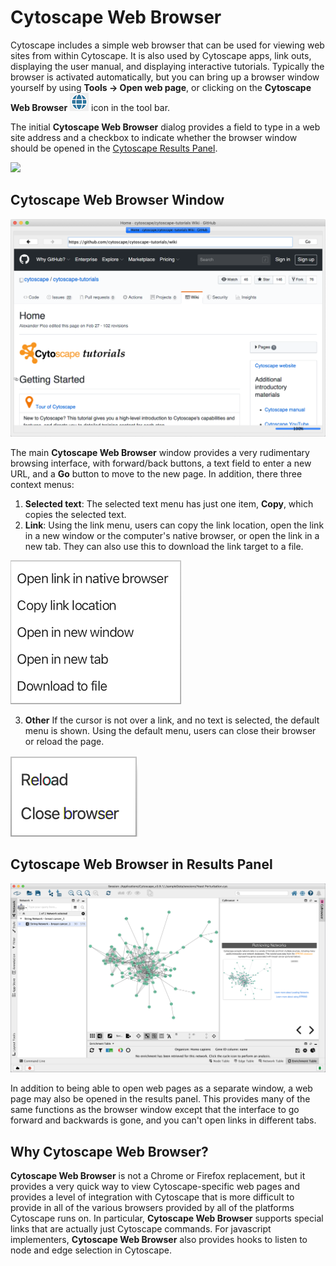 <a id="cybrowser"> </a>
# Cytoscape Web Browser

Cytoscape includes a simple web browser that can be used for viewing 
web sites from within Cytoscape. It is also used by Cytoscape apps,
link outs, displaying the user manual, and displaying interactive
tutorials. Typically the browser is activated automatically, but you
can bring up a browser window yourself by using
**Tools → Open web page**, or clicking on the **Cytoscape Web Browser**
![](_static/images/CyBrowser/WebIcon.png)
icon in the tool bar.

The initial **Cytoscape Web Browser** dialog provides a field to type in a web site address
and a checkbox to indicate whether the browser window should be opened in
the <a href="#cybrowser_results">Cytoscape Results Panel</a>.

![](_static/images/CyBrowser/CyBrowserDialog.png)

## Cytoscape Web Browser Window

![](_static/images/CyBrowser/CyBrowser.png)

The main **Cytoscape Web Browser** window provides a very rudimentary browsing interface, with
forward/back buttons, a text field to enter a new URL, and a **Go** button to 
move to the new page.  In addition, there three context menus:
1. **Selected text**: 
   The selected text menu has just one item, **Copy**, which copies the selected
   text.
2. **Link**: 
   Using the link menu, users can copy the link location, open the link in a new window or the computer's native browser,
   or open the link in a new tab.  They can also use this to download the link target to
   a file.
   
![](_static/images/CyBrowser/LinkRightClick.png)
   
3. **Other**
   If the cursor is not over a link, and no text is selected, the default menu is shown.
   Using the default menu, users can close their browser or reload the page.
   
![](_static/images/CyBrowser/RightClick.png)
   
<a id="cybrowser_results"></a>
## Cytoscape Web Browser in Results Panel

![](_static/images/CyBrowser/CyBrowserResults.png)

In addition to being able to open web pages as a separate window, a web page may
also be opened in the results panel. This provides many of the same functions as the browser
window except that the interface to go forward and backwards is gone, and you can't open 
links in different tabs.

<a id="cybrowser_why"></a>
## Why Cytoscape Web Browser?

**Cytoscape Web Browser** is not a Chrome or Firefox replacement, but it provides a very quick way to view Cytoscape-specific
web pages and provides a level of integration with Cytoscape that is more difficult to provide in all of
the various browsers provided by all of the platforms Cytoscape runs on. In particular, **Cytoscape Web Browser** supports
special links that are actually just Cytoscape commands. For javascript implementers, **Cytoscape Web Browser** also provides
hooks to listen to node and edge selection in Cytoscape.
